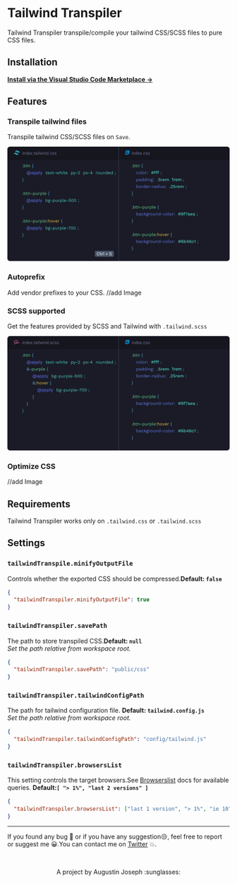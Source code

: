 # Tailwind Transpiler

Tailwind Transpiler transpile/compile your tailwind CSS/SCSS files to pure CSS files.

## Installation

**[Install via the Visual Studio Code Marketplace →](https://marketplace.visualstudio.com/items?itemName=bradlc.vscode-tailwindcss)**

## Features

### Transpile tailwind files

Transpile tailwind CSS/SCSS files on `Save`.

<img src="./media/features/transpileOnSave.png">

### Autoprefix

Add vendor prefixes to your CSS.
//add Image

### SCSS supported

Get the features provided by SCSS and Tailwind with `.tailwind.scss`

<img src="./media/features/scssSupported.png">

### Optimize CSS

//add Image

## Requirements

Tailwind Transpiler works only on `.tailwind.css` or `.tailwind.scss`

## Settings

### `tailwindTranspile.minifyOutputFile`

Controls whether the exported CSS should be compressed.**Default: `false`**

```json
{
  "tailwindTranspiler.minifyOutputFile": true
}
```

### `tailwindTranspiler.savePath`

The path to store transpiled CSS.**Default: `null`**
<br/>_Set the path relative from workspace root._

```json
{
  "tailwindTranspiler.savePath": "public/css"
}
```

### `tailwindTranspiler.tailwindConfigPath`

The path for tailwind configuration file. **Default: `tailwind.config.js`**
<br/>_Set the path relative from workspace root._

```json
{
  "tailwindTranspiler.tailwindConfigPath": "config/tailwind.js"
}
```

### `tailwindTranspiler.browsersList`

This setting controls the target browsers.See [Browserslist](https://github.com/browserslist/browserslist) docs for available queries. **Default:`[ "> 1%", "last 2 versions" ]`**

```json
{
  "tailwindTranspiler.browsersList": ["last 1 version", "> 1%", "ie 10"]
}
```

---

If you found any bug :grimacing: or if you have any suggestion:unamused:, feel free to report or suggest me :grinning:.You can contact me on [Twitter](https://twitter.com/sudoAugustin) :boom:.

<br/>
<p style="text-align:center;">
<span>A project by Augustin Joseph :sunglasses:<span/>
</p>
